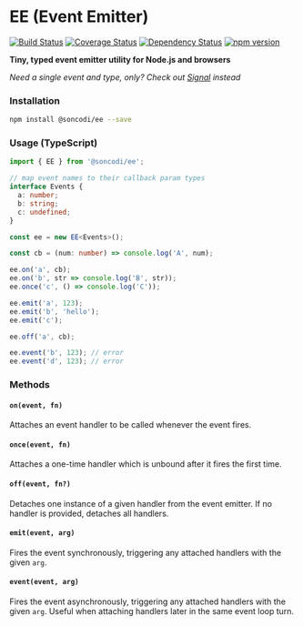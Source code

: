 # EE (Event Emitter)

[![Build Status](https://travis-ci.org/soncodi/ee.svg?branch=master)](https://travis-ci.org/soncodi/ee)
[![Coverage Status](https://coveralls.io/repos/github/soncodi/ee/badge.svg?branch=coverage)](https://coveralls.io/github/soncodi/ee?branch=coverage)
[![Dependency Status](https://david-dm.org/soncodi/ee/status.svg)](https://david-dm.org/soncodi/ee)
[![npm version](https://badge.fury.io/js/%40soncodi%2Fee.svg)](https://badge.fury.io/js/%40soncodi%2Fee)

**Tiny, typed event emitter utility for Node.js and browsers**

_Need a single event and type, only? Check out [Signal](https://github.com/soncodi/signal) instead_

### Installation

```sh
npm install @soncodi/ee --save
```

### Usage (TypeScript)

```typescript
import { EE } from '@soncodi/ee';

// map event names to their callback param types
interface Events {
  a: number;
  b: string;
  c: undefined;
}

const ee = new EE<Events>();

const cb = (num: number) => console.log('A', num);

ee.on('a', cb);
ee.on('b', str => console.log('B', str));
ee.once('c', () => console.log('C'));

ee.emit('a', 123);
ee.emit('b', 'hello');
ee.emit('c');

ee.off('a', cb);

ee.event('b', 123); // error
ee.event('d', 123); // error
```

### Methods

#### `on(event, fn)`
Attaches an event handler to be called whenever the event fires.

#### `once(event, fn)`
Attaches a one-time handler which is unbound after it fires the first time.

#### `off(event, fn?)`
Detaches one instance of a given handler from the event emitter. If no handler is provided, detaches all handlers.

#### `emit(event, arg)`
Fires the event synchronously, triggering any attached handlers with the given `arg`.

#### `event(event, arg)`
Fires the event asynchronously, triggering any attached handlers with the given `arg`. Useful when attaching handlers later in the same event loop turn.
